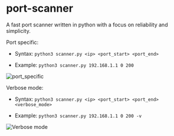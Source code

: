 # port-scanner
A fast port scanner written in python with a focus on reliability and simplicity. 

Port specific:
- Syntax: `python3 scanner.py <ip> <port_start> <port_end>`

- Example: `python3 scanner.py 192.168.1.1 0 200`
<div style="width: 60%">

![port_specific](https://user-images.githubusercontent.com/44284877/179356857-4676e09e-48ac-4cb8-96e3-2fa910a15e9a.gif)
</div>

Verbose mode:
- Syntax: `python3 scanner.py <ip> <port_start> <port_end> <verbose_mode> `

- Example: `python3 scanner.py 192.168.1.1 0 200 -v`

<div style="width: 60%">

![Verbose mode](https://user-images.githubusercontent.com/44284877/179357933-76ef587a-9f74-4ab7-b466-164ca4fce445.gif)

</div>

